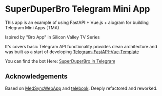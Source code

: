# SuperDuperBro Telegram Mini App

This app is an example of using FastAPI + Vue.js + aiogram for building Telegram Mini Apps (TMA)

Ispired by "Bro App" in Silicon Valley TV Series

It's covers basic Telegram API functionality provides clean architecture and was built as a start of developing [Telegram-FastAPI-Vue-Template](https://github.com/AHTOOOXA/telegram-fastapi-vue-template)

You can find the bot Here: [SuperDuperBro in Telegram](https://t.me/superduperbro_bot)

## Acknowledgements

Based on [MedSyncWebApp](https://github.com/Latand/MedSyncWebApp) and [telebook](https://github.com/neSpecc/telebook). Deeply refactored and reworked.
